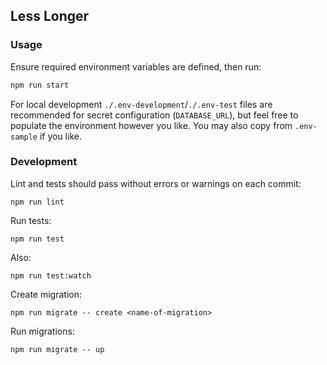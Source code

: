 ## Less Longer

### Usage

Ensure required environment variables are defined, then run:

```bash
npm run start
```

For local development `./.env-development`/`./.env-test` files are recommended for secret configuration (`DATABASE_URL`), but feel free to populate the environment however you like. You may also copy from `.env-sample` if you like.

### Development

Lint and tests should pass without errors or warnings on each commit:

```shell
npm run lint
```

Run tests:

```shell
npm run test
```

Also:

```shell
npm run test:watch
```

Create migration:

```shell
npm run migrate -- create <name-of-migration>
```

Run migrations:

```shell
npm run migrate -- up
```
